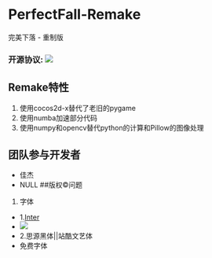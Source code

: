 # PerfectFall-Remake
完美下落 - 重制版
### 开源协议: ![](https://img.shields.io/badge/LICENSE-GPLv3-green)
## Remake特性
1. 使用cocos2d-x替代了老旧的pygame
2. 使用numba加速部分代码
3. 使用numpy和opencv替代python的计算和Pillow的图像处理
## 团队参与开发者
- 佳杰
- NULL
##版权©问题
1. 字体
 - 1.[Inter](https://github.com/rsms/inter/issues/397)
 - ![](https://s3.bmp.ovh/imgs/2021/08/6d5adc02e0923bd9.png)
 - 2.思源黑体||站酷文艺体
 - 免费字体
